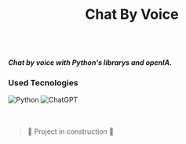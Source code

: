 <h1 align="center"> Chat By Voice </h1>
<br>
<br>
<h5> Chat by voice with Python's librarys and openIA. </h5>



<h3> Used Tecnologies </h3>

![Python](https://img.shields.io/badge/python-3670A0?style=for-the-badge&logo=python&logoColor=white)
![ChatGPT](https://img.shields.io/badge/openai-%23412991.svg?&style=for-the-badge&logo=openai&logoColor=white)
<br>
<br>
<br>

> :construction: Project in construction :construction:
